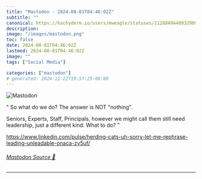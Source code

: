 ```yaml
---
title: "Mastodon - 2024-08-01T04:46:02Z"
subtitle: ""
canonical: https://hachyderm.io/users/mweagle/statuses/112884944893290993
description:
image: "/images/mastodon.png"
toc: false
date: 2024-08-01T04:46:02Z
lastmod: 2024-08-01T04:46:02Z
image: ""
tags: ["Social Media"]

categories: ["mastodon"]
# generated: 2024-12-22T19:57:25-08:00
---
```

![Mastodon](/images/mastodon.png)

<p>&quot; So what do we do? The answer is NOT &quot;nothing&quot;. </p><p>Seniors, Experts, Staff, Principals, however we might call them still need leadership, just a different kind. What to do? &quot;</p><p><a href="https://www.linkedin.com/pulse/herding-cats-uh-sorry-let-me-rephrase-leading-unleadable-onaca-zy5uf/" target="_blank" rel="nofollow noopener noreferrer" translate="no"><span class="invisible">https://www.</span><span class="ellipsis">linkedin.com/pulse/herding-cat</span><span class="invisible">s-uh-sorry-let-me-rephrase-leading-unleadable-onaca-zy5uf/</span></a></p>


###### [Mastodon Source 🐘](https://hachyderm.io/@mweagle/112884944893290993)

___
